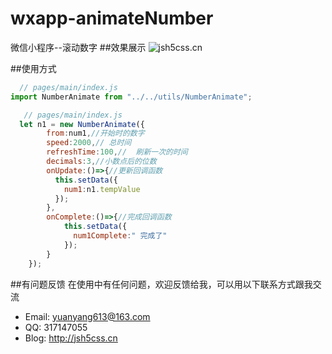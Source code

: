 # wxapp-animateNumber
微信小程序--滚动数字
##效果展示
![jsh5css.cn](http://jsh5css.cn/blog/wp-content/uploads/2016/12/20161226172301_82851.gif)

##使用方式
```javascript
  // pages/main/index.js
import NumberAnimate from "../../utils/NumberAnimate";
```
```javascript
   // pages/main/index.js
  let n1 = new NumberAnimate({
        from:num1,//开始时的数字
        speed:2000,// 总时间
        refreshTime:100,//  刷新一次的时间
        decimals:3,//小数点后的位数
        onUpdate:()=>{//更新回调函数
          this.setData({
            num1:n1.tempValue
          });
        },
        onComplete:()=>{//完成回调函数
            this.setData({
              num1Complete:" 完成了"
            });
        }
    });
```
##有问题反馈
在使用中有任何问题，欢迎反馈给我，可以用以下联系方式跟我交流

* Email: yuanyang613@163.com
* QQ: 317147055
* Blog: http://jsh5css.cn
